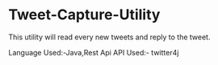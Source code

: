 # Tweet-Capture-Utility
This utility will read every new tweets and reply to the tweet.

Language Used:-Java,Rest Api
API Used:- twitter4j
